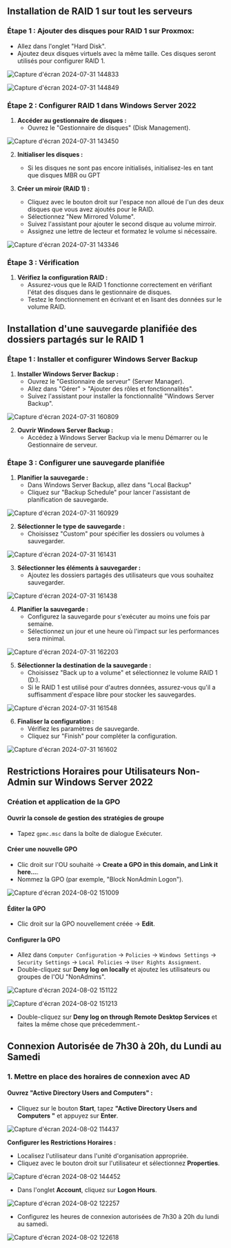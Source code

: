 

## Installation de RAID 1 sur tout les serveurs

### Étape 1 : **Ajouter des disques pour RAID 1 sur Proxmox:**
   - Allez dans l'onglet "Hard Disk".
   - Ajoutez deux disques virtuels avec la même taille. Ces disques seront utilisés pour configurer RAID 1.
   
![Capture d'écran 2024-07-31 144833](https://github.com/user-attachments/assets/993b32b3-d9a9-4f4c-b47a-2d02c511f193)

![Capture d'écran 2024-07-31 144849](https://github.com/user-attachments/assets/22f5b8b5-5ff1-4bc7-96ff-5a5ca86c5c25)

### Étape 2 : Configurer RAID 1 dans Windows Server 2022
1. **Accéder au gestionnaire de disques :**
   - Ouvrez le "Gestionnaire de disques" (Disk Management).

![Capture d'écran 2024-07-31 143450](https://github.com/user-attachments/assets/f95f4a79-c12f-4788-b7b6-b74b295c04e7)

2. **Initialiser les disques :**
   - Si les disques ne sont pas encore initialisés, initialisez-les en tant que disques MBR ou GPT 

3. **Créer un miroir (RAID 1) :**
   - Cliquez avec le bouton droit sur l'espace non alloué de l'un des deux disques que vous avez ajoutés pour le RAID.
   - Sélectionnez "New Mirrored Volume".
   - Suivez l'assistant pour ajouter le second disque au volume mirroir.
   - Assignez une lettre de lecteur et formatez le volume si nécessaire.

![Capture d'écran 2024-07-31 143346](https://github.com/user-attachments/assets/6c6e419e-22c0-406b-8e01-b99e198866ef)

### Étape 3 : Vérification
1. **Vérifiez la configuration RAID :**
   - Assurez-vous que le RAID 1 fonctionne correctement en vérifiant l'état des disques dans le gestionnaire de disques.
   - Testez le fonctionnement en écrivant et en lisant des données sur le volume RAID.
  
## Installation d'une sauvegarde planifiée des dossiers partagés sur le RAID 1

### Étape 1 : Installer et configurer Windows Server Backup
1. **Installer Windows Server Backup :**
   - Ouvrez le "Gestionnaire de serveur" (Server Manager).
   - Allez dans "Gérer" > "Ajouter des rôles et fonctionnalités".
   - Suivez l'assistant pour installer la fonctionnalité "Windows Server Backup".

![Capture d'écran 2024-07-31 160809](https://github.com/user-attachments/assets/1b2895b6-a79e-492e-b55b-f12e90750275)

2. **Ouvrir Windows Server Backup :**
   - Accédez à Windows Server Backup via le menu Démarrer ou le Gestionnaire de serveur.

### Étape 3 : Configurer une sauvegarde planifiée
1. **Planifier la sauvegarde :**
   - Dans Windows Server Backup, allez dans "Local Backup"
   - Cliquez sur "Backup Schedule" pour lancer l'assistant de planification de sauvegarde.

![Capture d'écran 2024-07-31 160929](https://github.com/user-attachments/assets/d116ffca-3ed1-41c1-a53c-6708cfef5e6b)

2. **Sélectionner le type de sauvegarde :**
   - Choisissez "Custom" pour spécifier les dossiers ou volumes à sauvegarder.

![Capture d'écran 2024-07-31 161431](https://github.com/user-attachments/assets/236fca59-1d5f-43be-a99a-5afec0990418)

3. **Sélectionner les éléments à sauvegarder :**
   - Ajoutez les dossiers partagés des utilisateurs que vous souhaitez sauvegarder.

![Capture d'écran 2024-07-31 161438](https://github.com/user-attachments/assets/5fcebc55-68f6-43ec-a229-0cd4311b4f0c)

4. **Planifier la sauvegarde :**
   - Configurez la sauvegarde pour s'exécuter au moins une fois par semaine.
   - Sélectionnez un jour et une heure où l'impact sur les performances sera minimal.

![Capture d'écran 2024-07-31 162203](https://github.com/user-attachments/assets/6c0accd1-e318-4bdc-86de-58119cac0d6b)

5. **Sélectionner la destination de la sauvegarde :**
   - Choisissez "Back up to a volume" et sélectionnez le volume RAID 1 (D:).
   - Si le RAID 1 est utilisé pour d'autres données, assurez-vous qu'il a suffisamment d'espace libre pour stocker les sauvegardes.

![Capture d'écran 2024-07-31 161548](https://github.com/user-attachments/assets/68b9a192-783a-40ab-b67f-a38dfc26a720)

6. **Finaliser la configuration :**
   - Vérifiez les paramètres de sauvegarde.
   - Cliquez sur "Finish" pour compléter la configuration.

![Capture d'écran 2024-07-31 161602](https://github.com/user-attachments/assets/c970b0f0-30bf-4255-8122-a171b8ad0031)


## Restrictions Horaires pour Utilisateurs Non-Admin sur Windows Server 2022

### Création et application de la GPO

#### Ouvrir la console de gestion des stratégies de groupe

- Tapez `gpmc.msc` dans la boîte de dialogue Exécuter.

#### Créer une nouvelle GPO

- Clic droit sur l'OU souhaité -> **Create a GPO in this domain, and Link it here...**.
- Nommez la GPO (par exemple, "Block NonAdmin Logon").

![Capture d'écran 2024-08-02 151009](https://github.com/user-attachments/assets/6302a855-3929-4f00-a547-94233651dd82)

#### Éditer la GPO

- Clic droit sur la GPO nouvellement créée -> **Edit**.

#### Configurer la GPO

- Allez dans `Computer Configuration` -> `Policies` -> `Windows Settings` -> `Security Settings` -> `Local Policies` -> `User Rights Assignment`.
- Double-cliquez sur **Deny log on locally** et ajoutez les utilisateurs ou groupes de l'OU "NonAdmins".

![Capture d'écran 2024-08-02 151122](https://github.com/user-attachments/assets/e4ea7b86-87c6-438a-99c5-0e19c2b5be32)

![Capture d'écran 2024-08-02 151213](https://github.com/user-attachments/assets/478122cc-0c69-4baf-a00d-0f1ef0739fa5)

- Double-cliquez sur **Deny log on through Remote Desktop Services** et faites la même chose que précedemment.-

## Connexion Autorisée de 7h30 à 20h, du Lundi au Samedi

### 1. Mettre en place des horaires de connexion avec AD

#### **Ouvrez "Active Directory Users and Computers" :**

- Cliquez sur le bouton **Start**, tapez **"Active Directory Users and Computers "** et appuyez sur **Enter**.

![Capture d'écran 2024-08-02 114437](https://github.com/user-attachments/assets/dcf02279-90b9-45c5-b5a1-0ba021d319e8)

**Configurer les Restrictions Horaires :**

- Localisez l'utilisateur dans l'unité d'organisation appropriée.
- Cliquez avec le bouton droit sur l'utilisateur et sélectionnez **Properties**.

 ![Capture d'écran 2024-08-02 144452](https://github.com/user-attachments/assets/a571e382-c9e3-4cbd-8b8e-7d2f8a984ba3)

- Dans l'onglet **Account**, cliquez sur **Logon Hours**.

![Capture d'écran 2024-08-02 122257](https://github.com/user-attachments/assets/ea8b33f0-924d-4c98-a299-cdf54c2e4f00)

- Configurez les heures de connexion autorisées de 7h30 à 20h du lundi au samedi.

![Capture d'écran 2024-08-02 122618](https://github.com/user-attachments/assets/a3aa8aad-31ee-430f-beb5-69a047549499)




